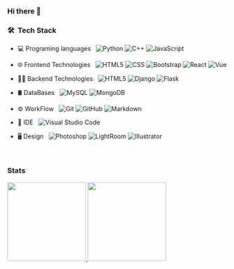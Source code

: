 ### Hi there 👋

<h3> 🛠 &nbsp;Tech Stack</h3>

- 💻 Programing languages &nbsp;
  ![Python](https://img.shields.io/badge/-Python-333333?style=flat&logo=python&color=ce0280&labelColor=2b213a)
  ![C++](https://img.shields.io/badge/-C++-333333?style=flat&logo=C%2B%2B&logoColor=00599C&color=ce0280&labelColor=2b213a)
  ![JavaScript](https://img.shields.io/badge/-JavaScript-333333?style=flat&logo=javascript&color=ce0280&labelColor=2b213a)

- 🌐 Frontend Technologies &nbsp;
  ![HTML5](https://img.shields.io/badge/-HTML5-333333?style=flat&logo=HTML5&color=ce0280&labelColor=2b213a)
  ![CSS](https://img.shields.io/badge/-CSS-333333?style=flat&logo=CSS3&logoColor=1572B6&color=ce0280&labelColor=2b213a)
  ![Bootstrap](https://img.shields.io/badge/-Bootstrap-333333?style=flat&logo=bootstrap&logoColor=563D7C&color=ce0280&labelColor=2b213a)
  ![React](https://img.shields.io/badge/-React-333333?style=flat&logo=react&color=ce0280&labelColor=2b213a)
  ![Vue](https://shields.io/badge/-VueJs-333333?style=flat&logo=Javascript&color=ce0280&labelColor=2b213a)
 
 - 👩‍💻 Backend Technologies &nbsp;
    ![HTML5](https://img.shields.io/badge/-HTML5-333333?style=flat&logo=HTML5&color=ce0280&labelColor=2b213a)
    ![Django](https://shields.io/badge/-Django-333333?style=flat&logo=Django&logoColor=00a56b&color=ce0280&labelColor=2b213a)
    ![Flask](https://shields.io/badge/-Flask-333333?style=flat&logo=Flask&color=ce0280&labelColor=2b213a)
  
- 🛢 DataBases &nbsp;
  ![MySQL](https://img.shields.io/badge/-MySQL-333333?style=flat&logo=mysql&color=ce0280&labelColor=2b213a)
  ![MongoDB](https://img.shields.io/badge/-MongoDB-333333?style=flat&logo=mongodb&color=ce0280&labelColor=2b213a)

- ⚙️ WorkFlow &nbsp;
  ![Git](https://img.shields.io/badge/-Git-333333?style=flat&logo=git&color=ce0280&labelColor=2b213a)
  ![GitHub](https://img.shields.io/badge/-GitHub-333333?style=flat&logo=github&color=ce0280&labelColor=2b213a)
  ![Markdown](https://img.shields.io/badge/-Markdown-333333?style=flat&logo=markdown&color=ce0280&labelColor=2b213aa)
- 🔧 IDE &nbsp;
  ![Visual Studio Code](https://img.shields.io/badge/-Visual%20Studio%20Code-333333?style=flat&logo=visual-studio-code&logoColor=007ACC&color=ce0280&labelColor=2b213a)
- 🖥 Design &nbsp;
  ![Photoshop](https://img.shields.io/badge/-Photoshop-333333?style=flat&logo=adobe-photoshop&color=ce0280&labelColor=2b213a)
  ![LightRoom](https://img.shields.io/badge/-LightRoom-333333?style=flat&logo=adobe-Lightroom&color=ce0280&labelColor=2b213a)
  ![Illustrator](https://img.shields.io/badge/-Illustrator-333333?style=flat&logo=adobe-illustrator&color=ce0280&labelColor=2b213a)

<br/>

<h3>Stats</h3>
<p><a href="https://github.com/AVS1508">
  <img height="180em" src="https://github-readme-stats.vercel.app/api?username=LaloRivero&show_icons=true&theme=synthwave&border_color" />
  <img height="180em" src="https://github-readme-stats-eight-theta.vercel.app/api/top-langs/?username=LaloRivero&theme=synthwave&layout=compact" />
</a>
</p>

